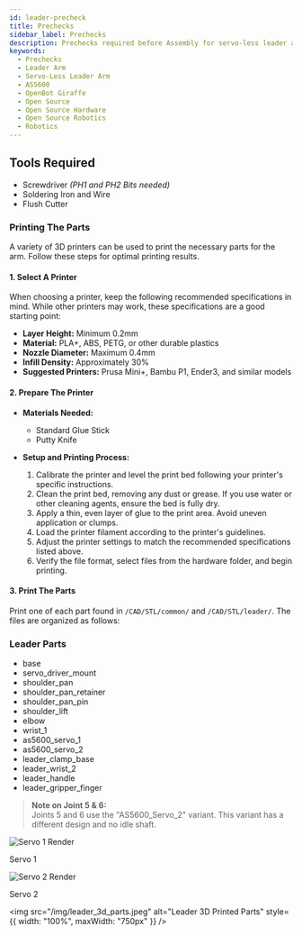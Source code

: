 ```yaml
---
id: leader-precheck
title: Prechecks
sidebar_label: Prechecks
description: Prechecks required before Assembly for servo-less leader arm.
keywords:
  - Prechecks
  - Leader Arm
  - Servo-Less Leader Arm
  - AS5600
  - OpenBot Giraffe
  - Open Source
  - Open Source Hardware
  - Open Source Robotics
  - Robotics
---
```


<!-- @format -->

## Tools Required

- Screwdriver _(PH1 and PH2 Bits needed)_
- Soldering Iron and Wire
- Flush Cutter

### Printing The Parts

A variety of 3D printers can be used to print the necessary parts for the arm. Follow these steps for optimal printing results.

#### 1. Select A Printer

When choosing a printer, keep the following recommended specifications in mind. While other printers may work, these specifications are a good starting point:

- **Layer Height:** Minimum 0.2mm
- **Material:** PLA+, ABS, PETG, or other durable plastics
- **Nozzle Diameter:** Maximum 0.4mm
- **Infill Density:** Approximately 30%
- **Suggested Printers:** Prusa Mini+, Bambu P1, Ender3, and similar models

#### 2. Prepare The Printer

- **Materials Needed:**

  - Standard Glue Stick
  - Putty Knife

- **Setup and Printing Process:**
  1. Calibrate the printer and level the print bed following your printer's specific instructions.
  2. Clean the print bed, removing any dust or grease. If you use water or other cleaning agents, ensure the bed is fully dry.
  3. Apply a thin, even layer of glue to the print area. Avoid uneven application or clumps.
  4. Load the printer filament according to the printer's guidelines.
  5. Adjust the printer settings to match the recommended specifications listed above.
  6. Verify the file format, select files from the hardware folder, and begin printing.

#### 3. Print The Parts

Print one of each part found in `/CAD/STL/common/` and `/CAD/STL/leader/`. The files are organized as follows:

### Leader Parts

- base
- servo_driver_mount
- shoulder_pan
- shoulder_pan_retainer
- shoulder_pan_pin
- shoulder_lift
- elbow
- wrist_1
- as5600_servo_1
- as5600_servo_2
- leader_clamp_base
- leader_wrist_2
- leader_handle
- leader_gripper_finger

> **Note on Joint 5 & 6:**  
> Joints 5 and 6 use the "AS5600_Servo_2" variant. This variant has a different design and no idle shaft.

<div style={{ display: "flex", gap: "10px" }}>
  <div style={{ textAlign: "center", flex: "1" }}>
    <img
      src="/img/servo_1_render.jpeg"
      alt="Servo 1 Render"
      style={{ width: "100%", maxWidth: "300px" }}
    />
    <p>Servo 1</p>
  </div>
  <div style={{ textAlign: "center", flex: "1" }}>
    <img
      src="/img/servo_2_render.jpeg"
      alt="Servo 2 Render"
      style={{ width: "100%", maxWidth: "300px" }}
    />
    <p>Servo 2</p>
  </div>
</div>

<img src="/img/leader_3d_parts.jpeg" alt="Leader 3D Printed Parts" style={{ width: "100%", maxWidth: "750px" }} />
